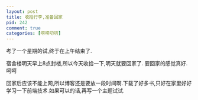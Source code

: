 ```yaml
--- 
layout: post
title: 收拾行李,准备回家
pid: 242
comment: true
categories: [唠唠叨叨]
---
```

考了一个星期的试,终于在上午结束了.

宿舍楼明天早上8点封楼,所以今天收拾一下,明天就要回家了.
要回家的感觉真好.呵呵

回家后应该不能上网,所以博客还是要放一段时间啊.下载了好多书,只好在家里好好学习一下前端技术.如果可以的话,再写一个主题试试.
